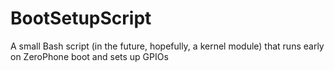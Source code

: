 # BootSetupScript
A small Bash script (in the future, hopefully, a kernel module) that runs early on ZeroPhone boot and sets up GPIOs
